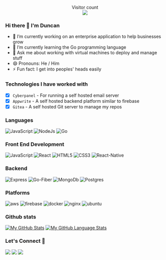 <p align="center"> 
  Visitor count<br>
  <img src="https://profile-counter.glitch.me/flawlesscode254/count.svg" />
</p>

### Hi there 👋 I'm Duncan

- 🔭 I’m currently working on an enterprise application to help businesses grow
- 🌱 I’m currently learning the Go programming language
- 💬 Ask me about working with virtual machines to deploy and manage stuff
- 😄 Pronouns: He / Him
- ⚡ Fun fact: I get into peoples' heads easily

### Technologies I have worked with
- [x] `Cyberpanel` - For running a self hosted email server
- [x] `Appwrite` - A self hosted backend platform similar to firebase
- [x] `Gitea` - A self hosted Git server to manage my repos

### Languages
![JavaScript](https://icongr.am/devicon/javascript-original.svg?size=50&color=currentColor)
![NodeJs](https://icongr.am/devicon/nodejs-original.svg?size=50&color=currentColor)
![Go](https://icongr.am/devicon/go-original.svg?size=50&color=currentColor)
### Front End Development
![JavaScript](https://icongr.am/devicon/javascript-original.svg?size=50&color=currentColor)
![React](https://icongr.am/devicon/react-original.svg?size=50&color=currentColor)
![HTML5](https://icongr.am/devicon/html5-original.svg?size=50&color=currentColor)
![CSS3](https://icongr.am/devicon/css3-original.svg?size=50&color=currentColor)
![React-Native](https://icongr.am/devicon/react-original-wordmark.svg?size=50&color=currentColor)
### Backend
![Express](https://icongr.am/devicon/express-original-wordmark.svg?size=50&color=57e389)
![Go-Fiber](https://icongr.am/devicon/go-original.svg?size=50&color=currentColor)
![MongoDb](https://icongr.am/devicon/mongodb-original.svg?size=50&color=currentColor)
![Postgres](https://icongr.am/devicon/postgresql-original.svg?size=50&color=currentColor)
### Platforms
![aws](https://icongr.am/devicon/amazonwebservices-original.svg?size=50&color=currentColor)
![firebase](https://cdn.iconscout.com/icon/free/png-64/firebase-3521427-2944871.png)
![docker](https://icongr.am/devicon/docker-original.svg?size=50&color=currentColor)
![nginx](https://icongr.am/devicon/nginx-original.svg?size=50&color=currentColor)
![ubuntu](https://icongr.am/devicon/ubuntu-plain-wordmark.svg?size=50&color=e01b24)
### Github stats
[![My GitHub Stats](https://github-readme-stats.vercel.app/api/?username=flawlesscode254&count_private=true&theme=tokyonight&showicons=true)]()
[![My GitHub Language Stats](https://github-readme-stats.vercel.app/api/top-langs/?username=flawlesscode254&langs_count=5&theme=tokyonight)]()<h3 align="left">Let's Connect :handshake:</h3>
<div align="left">
<a target="_blank"
href="https://www.linkedin.com/in/duncan-kipkemoi-9a2686168/"><img
src="https://img.shields.io/badge/-LinkedIn-0077b5?style=for-the-badge&logo=LinkedIn&logoColor=white"></img></a> <a target="_blank"
href="mailto:denzme414@gmail.com"><img
src="https://img.shields.io/badge/-Gmail-D14836?style=for-the-badge&logo=Gmail&logoColor=white"></img></a> <a target="_blank"
href="https://twitter.com/AmJustCool"><img
src="https://img.shields.io/badge/-Twitter-1DA1F2?style=for-the-badge&logo=Twitter&logoColor=white"></img></a>
<div/>

